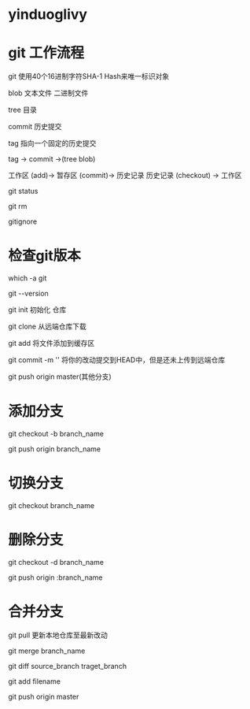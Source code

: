 # yinduoglivy


# git 工作流程

git 使用40个16进制字符SHA-1 Hash来唯一标识对象

blob  文本文件 二进制文件

tree  目录

commit 历史提交

tag   指向一个固定的历史提交

tag -> commit ->(tree blob)


工作区 (add)-> 暂存区 (commit)-> 历史记录 
历史记录 (checkout) -> 工作区

git status 

git rm

gitignore 

# 检查git版本

which -a git 

git --version



git init  初始化 仓库

git clone  从远端仓库下载 

git add <filename>  将文件添加到缓存区

git commit -m ''    将你的改动提交到HEAD中，但是还未上传到远端仓库


git push origin master(其他分支)  


# 添加分支

git checkout -b branch_name

git push origin branch_name


# 切换分支

git checkout branch_name


# 删除分支

git checkout -d branch_name

git push origin :branch_name


# 合并分支

git pull 更新本地仓库至最新改动


git merge branch_name

git diff source_branch  traget_branch

git add filename

git push origin master
